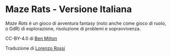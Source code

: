 # Maze Rats - Versione Italiana

*Maze Rats* è un gioco di avventura fantasy (noto anche come gioco di ruolo, o GdR) di esplorazione, risoluzione di problemi e sopravvivenza. 

CC-BY-4.0 di [Ben Milton](http://questingblog.com/)

Traduzione di [Lorenzo Rossi](https://oicn.icu/)